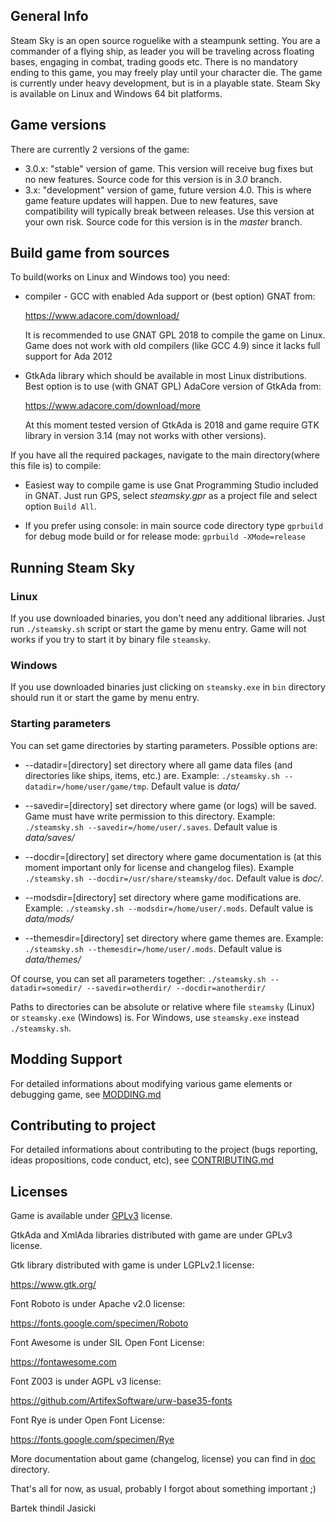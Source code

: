 ## General Info

Steam Sky is an open source roguelike with a steampunk setting. You are a
commander of a flying ship, as leader you will be traveling across floating
bases, engaging in combat, trading goods etc. There is no mandatory ending
to this game, you may freely play until your character die. The game is
currently under heavy development, but is in a playable state. Steam Sky is
available on Linux and Windows 64 bit platforms.

## Game versions
There are currently 2 versions of the game:
- 3.0.x: "stable" version of game. This version will receive bug fixes but
  no new features. Source code for this version is in *3.0* branch.
- 3.x: "development" version of game, future version 4.0. This is where
  game feature updates will happen. Due to new features, save compatibility
  will typically break between releases. Use this version at your own risk.
  Source code for this version is in the *master* branch.

## Build game from sources

To build(works on Linux and Windows too) you need:

* compiler - GCC with enabled Ada support or (best option) GNAT from:

  https://www.adacore.com/download/

  It is recommended to use GNAT GPL 2018 to compile the game on Linux.
  Game does not work with old compilers (like GCC 4.9) since it
  lacks full support for Ada 2012

* GtkAda library which should be available in most Linux distributions. Best
  option is to use (with GNAT GPL) AdaCore version of GtkAda from:

  https://www.adacore.com/download/more

  At this moment tested version of GtkAda is 2018 and game require GTK library
  in version 3.14 (may not works with other versions).

If you have all the required packages, navigate to the main directory(where
this file is) to compile:

* Easiest way to compile game is use Gnat Programming Studio included in GNAT.
  Just run GPS, select *steamsky.gpr* as a project file and select option
  `Build All`.

* If you prefer using console: in main source code directory type `gprbuild`
  for debug mode build or for release mode: `gprbuild -XMode=release`


## Running Steam Sky

### Linux
If you use downloaded binaries, you don't need any additional libraries. Just
run `./steamsky.sh` script or start the game by menu entry. Game will not
works if you try to start it by binary file `steamsky`.

### Windows
If you use downloaded binaries just clicking on `steamsky.exe` in `bin`
directory should run it or start the game by menu entry.

### Starting parameters
You can set game directories by starting parameters. Possible options are:

* --datadir=[directory] set directory where all game data files (and
  directories like ships, items, etc.) are. Example: `./steamsky.sh
  --datadir=/home/user/game/tmp`. Default value is *data/*

* --savedir=[directory] set directory where game (or logs) will be saved. Game
  must have write permission to this directory. Example: `./steamsky.sh
  --savedir=/home/user/.saves`. Default value is *data/saves/*

* --docdir=[directory] set directory where game documentation is (at this
  moment important only for license and changelog files). Example `./steamsky.sh
  --docdir=/usr/share/steamsky/doc`. Default value is *doc/*.

* --modsdir=[directory] set directory where game modifications are. Example:
  `./steamsky.sh --modsdir=/home/user/.mods`. Default value is *data/mods/*

* --themesdir=[directory] set directory where game themes are. Example:
  `./steamsky.sh --themesdir=/home/user/.mods`. Default value is *data/themes/*

Of course, you can set all parameters together: `./steamsky.sh --datadir=somedir/
--savedir=otherdir/ --docdir=anotherdir/`

Paths to directories can be absolute or relative where file `steamsky` (Linux)
or `steamsky.exe` (Windows) is. For Windows, use `steamsky.exe` instead
`./steamsky.sh`.

## Modding Support
For detailed informations about modifying various game elements or debugging
game, see [MODDING.md](bin/doc/MODDING.md)

## Contributing to project
For detailed informations about contributing to the project (bugs reporting,
ideas propositions, code conduct, etc), see
[CONTRIBUTING.md](bin/doc/CONTRIBUTING.md)

## Licenses
Game is available under [GPLv3](bin/doc/COPYING) license.

GtkAda and XmlAda libraries distributed with game are under GPLv3 license.

Gtk library distributed with game is under LGPLv2.1 license:

https://www.gtk.org/

Font Roboto is under Apache v2.0 license:

https://fonts.google.com/specimen/Roboto

Font Awesome is under SIL Open Font License:

https://fontawesome.com

Font Z003 is under AGPL v3 license:

https://github.com/ArtifexSoftware/urw-base35-fonts

Font Rye is under Open Font License:

https://fonts.google.com/specimen/Rye



More documentation about game (changelog, license) you can find in
[doc](bin/doc) directory.

That's all for now, as usual, probably I forgot about something important ;)

Bartek thindil Jasicki
